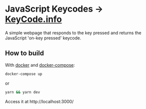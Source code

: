 # JavaScript Keycodes → [KeyCode.info](https://keycode.info)

A simple webpage that responds to the key pressed and returns the JavaScript 'on-key pressed' keycode.

## How to build

With [docker](https://docs.docker.com/get-docker/) and [docker-compose](https://docs.docker.com/compose/install/):

```sh
docker-compose up
```

or

```sh
yarn && yarn dev
```

Access it at http://localhost:3000/
